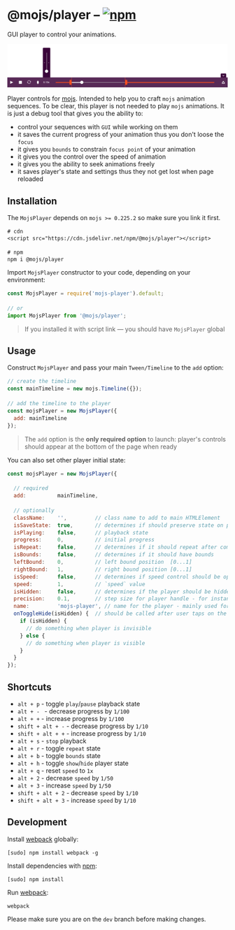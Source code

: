 # @mojs/player – [![npm](https://img.shields.io/npm/v/@mojs/player.svg)](https://www.npmjs.com/package/@mojs/player)

GUI player to control your animations.

![@mojs/player](logo.png "@mojs/player")

Player controls for [mojs](mojs.io). Intended to help you to craft `mojs` animation sequences. To be clear, this player is not needed to play `mojs` animations. It is just a debug tool that gives you the ability to:
- control your sequences with `GUI` while working on them
- it saves the current progress of your animation thus you don't loose the `focus`
- it gives you `bounds` to constrain `focus point` of your animation
- it gives you the control over the speed of animation
- it gives you the ability to seek animations freely
- it saves player's state and settings thus they not get lost when page reloaded

## Installation

The `MojsPlayer` depends on `mojs >= 0.225.2` so make sure you link it first.

```console
# cdn
<script src="https://cdn.jsdelivr.net/npm/@mojs/player"></script>

# npm
npm i @mojs/player
```

Import `MojsPlayer` constructor to your code, depending on your environment:

```javascript
const MojsPlayer = require('mojs-player').default;

// or
import MojsPlayer from '@mojs/player';
```

> If you installed it with script link — you should have `MojsPlayer` global

## Usage

Construct `MojsPlayer` and pass your main `Tween/Timeline` to the `add` option:

```javascript
// create the timeline
const mainTimeline = new mojs.Timeline({});

// add the timeline to the player
const mojsPlayer = new MojsPlayer({
  add: mainTimeline
});
```

> The `add` option is the **only required option** to launch: player's controls should appear at the bottom of the page when ready

You can also set other player initial state:

```javascript
const mojsPlayer = new MojsPlayer({

  // required
  add:          mainTimeline,

  // optionally
  className:    '',         // class name to add to main HTMLElement
  isSaveState:  true,       // determines if should preserve state on page reload
  isPlaying:    false,      // playback state
  progress:     0,          // initial progress
  isRepeat:     false,      // determines if it should repeat after completion
  isBounds:     false,      // determines if it should have bounds
  leftBound:    0,          // left bound position  [0...1]
  rightBound:   1,          // right bound position [0...1]
  isSpeed:      false,      // determines if speed control should be open
  speed:        1,          // `speed` value
  isHidden:     false,      // determines if the player should be hidden
  precision:    0.1,        // step size for player handle - for instance, after page reload - player should restore timeline progress - the whole timeline will be updated incrementally with the `precision` step size until the progress will be met.
  name:         'mojs-player', // name for the player - mainly used for localstorage identifier, use to distinguish between multiple local players
  onToggleHide(isHidden) {  // should be called after user taps on the hide-button (isHidden is a boolean, indicating the visibility state of the player)
    if (isHidden) {
      // do something when player is invisible
    } else {
      // do something when player is visible
    }
  }
});
```

## Shortcuts

- `alt + p`  - toggle `play`/`pause` playback state
- `alt + - `  - decrease progress by `1/100`
- `alt + +` - increase progress by `1/100`
- `shift + alt + -` - decrease progress by `1/10`
- `shift + alt + +` - increase progress by `1/10`
- `alt + s` - `stop` playback
- `alt + r` - toggle `repeat` state
- `alt + b` - toggle `bounds` state
- `alt + h` - toggle `show`/`hide` player state
- `alt + q` - reset `speed` to `1x`
- `alt + 2` - decrease `speed` by `1/50`
- `alt + 3` - increase `speed` by `1/50`
- `shift + alt + 2` - decrease `speed` by `1/10`
- `shift + alt + 3` - increase `speed` by `1/10`


## Development

Install [webpack](https://webpack.github.io/) globally:

```console
[sudo] npm install webpack -g
```

Install dependencies with [npm](https://www.npmjs.com/):

```console
[sudo] npm install
```

Run [webpack](https://webpack.github.io/):

```console
webpack
```

Please make sure you are on the `dev` branch before making changes.
